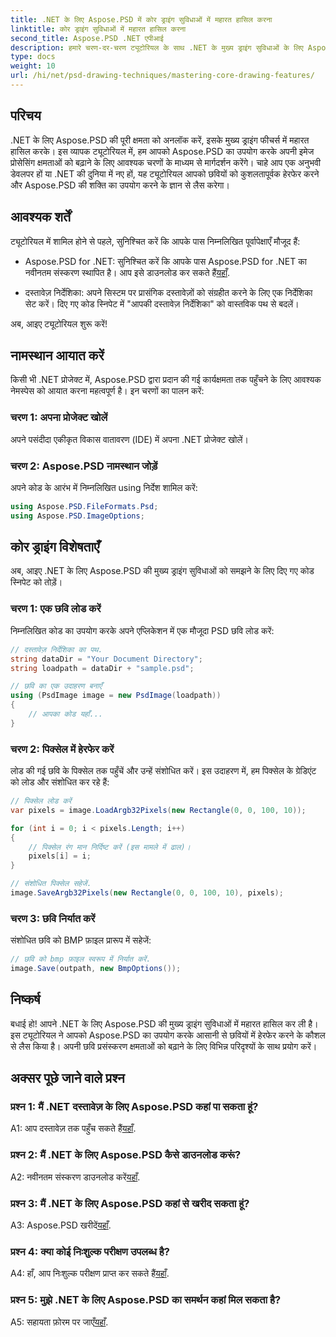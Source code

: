 ```yaml
---
title: .NET के लिए Aspose.PSD में कोर ड्राइंग सुविधाओं में महारत हासिल करना
linktitle: कोर ड्राइंग सुविधाओं में महारत हासिल करना
second_title: Aspose.PSD .NET एपीआई
description: हमारे चरण-दर-चरण ट्यूटोरियल के साथ .NET के मुख्य ड्राइंग सुविधाओं के लिए Aspose.PSD को मास्टर करें। आसानी से इमेज प्रोसेसिंग कौशल को बढ़ाएं।
type: docs
weight: 10
url: /hi/net/psd-drawing-techniques/mastering-core-drawing-features/
---
```

## परिचय

.NET के लिए Aspose.PSD की पूरी क्षमता को अनलॉक करें, इसके मुख्य ड्राइंग फीचर्स में महारत हासिल करके। इस व्यापक ट्यूटोरियल में, हम आपको Aspose.PSD का उपयोग करके अपनी इमेज प्रोसेसिंग क्षमताओं को बढ़ाने के लिए आवश्यक चरणों के माध्यम से मार्गदर्शन करेंगे। चाहे आप एक अनुभवी डेवलपर हों या .NET की दुनिया में नए हों, यह ट्यूटोरियल आपको छवियों को कुशलतापूर्वक हेरफेर करने और Aspose.PSD की शक्ति का उपयोग करने के ज्ञान से लैस करेगा।

## आवश्यक शर्तें

ट्यूटोरियल में शामिल होने से पहले, सुनिश्चित करें कि आपके पास निम्नलिखित पूर्वापेक्षाएँ मौजूद हैं:

-  Aspose.PSD for .NET: सुनिश्चित करें कि आपके पास Aspose.PSD for .NET का नवीनतम संस्करण स्थापित है। आप इसे डाउनलोड कर सकते हैं[यहाँ](https://releases.aspose.com/psd/net/).

- दस्तावेज़ निर्देशिका: अपने सिस्टम पर प्रासंगिक दस्तावेज़ों को संग्रहीत करने के लिए एक निर्देशिका सेट करें। दिए गए कोड स्निपेट में "आपकी दस्तावेज़ निर्देशिका" को वास्तविक पथ से बदलें।

अब, आइए ट्यूटोरियल शुरू करें!

## नामस्थान आयात करें

किसी भी .NET प्रोजेक्ट में, Aspose.PSD द्वारा प्रदान की गई कार्यक्षमता तक पहुँचने के लिए आवश्यक नेमस्पेस को आयात करना महत्वपूर्ण है। इन चरणों का पालन करें:

### चरण 1: अपना प्रोजेक्ट खोलें

अपने पसंदीदा एकीकृत विकास वातावरण (IDE) में अपना .NET प्रोजेक्ट खोलें।

### चरण 2: Aspose.PSD नामस्थान जोड़ें

अपने कोड के आरंभ में निम्नलिखित using निर्देश शामिल करें:

```csharp
using Aspose.PSD.FileFormats.Psd;
using Aspose.PSD.ImageOptions;
```

## कोर ड्राइंग विशेषताएँ

अब, आइए .NET के लिए Aspose.PSD की मुख्य ड्राइंग सुविधाओं को समझने के लिए दिए गए कोड स्निपेट को तोड़ें।

### चरण 1: एक छवि लोड करें

निम्नलिखित कोड का उपयोग करके अपने एप्लिकेशन में एक मौजूदा PSD छवि लोड करें:

```csharp
// दस्तावेज़ निर्देशिका का पथ.
string dataDir = "Your Document Directory";
string loadpath = dataDir + "sample.psd";

// छवि का एक उदाहरण बनाएँ
using (PsdImage image = new PsdImage(loadpath))
{
    // आपका कोड यहाँ...
}
```

### चरण 2: पिक्सेल में हेरफेर करें

लोड की गई छवि के पिक्सेल तक पहुँचें और उन्हें संशोधित करें। इस उदाहरण में, हम पिक्सेल के ग्रेडिएंट को लोड और संशोधित कर रहे हैं:

```csharp
// पिक्सेल लोड करें
var pixels = image.LoadArgb32Pixels(new Rectangle(0, 0, 100, 10));

for (int i = 0; i < pixels.Length; i++)
{
    // पिक्सेल रंग मान निर्दिष्ट करें (इस मामले में ढाल)।
    pixels[i] = i;
}

// संशोधित पिक्सेल सहेजें.
image.SaveArgb32Pixels(new Rectangle(0, 0, 100, 10), pixels);
```

### चरण 3: छवि निर्यात करें

संशोधित छवि को BMP फ़ाइल प्रारूप में सहेजें:

```csharp
// छवि को bmp फ़ाइल स्वरूप में निर्यात करें.
image.Save(outpath, new BmpOptions());
```

## निष्कर्ष

बधाई हो! आपने .NET के लिए Aspose.PSD की मुख्य ड्राइंग सुविधाओं में महारत हासिल कर ली है। इस ट्यूटोरियल ने आपको Aspose.PSD का उपयोग करके आसानी से छवियों में हेरफेर करने के कौशल से लैस किया है। अपनी छवि प्रसंस्करण क्षमताओं को बढ़ाने के लिए विभिन्न परिदृश्यों के साथ प्रयोग करें।

## अक्सर पूछे जाने वाले प्रश्न

### प्रश्न 1: मैं .NET दस्तावेज़ के लिए Aspose.PSD कहां पा सकता हूं?

 A1: आप दस्तावेज़ तक पहुँच सकते हैं[यहाँ](https://reference.aspose.com/psd/net/).

### प्रश्न 2: मैं .NET के लिए Aspose.PSD कैसे डाउनलोड करूं?

 A2: नवीनतम संस्करण डाउनलोड करें[यहाँ](https://releases.aspose.com/psd/net/).

### प्रश्न 3: मैं .NET के लिए Aspose.PSD कहां से खरीद सकता हूं?

 A3: Aspose.PSD खरीदें[यहाँ](https://purchase.aspose.com/buy).

### प्रश्न 4: क्या कोई निःशुल्क परीक्षण उपलब्ध है?

 A4: हाँ, आप निःशुल्क परीक्षण प्राप्त कर सकते हैं[यहाँ](https://releases.aspose.com/).

### प्रश्न 5: मुझे .NET के लिए Aspose.PSD का समर्थन कहां मिल सकता है?

 A5: सहायता फ़ोरम पर जाएँ[यहाँ](https://forum.aspose.com/c/psd/34).
